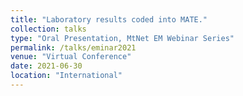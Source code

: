 ```yaml
---
title: "Laboratory results coded into MATE."
collection: talks
type: "Oral Presentation, MtNet EM Webinar Series"
permalink: /talks/eminar2021
venue: "Virtual Conference"
date: 2021-06-30
location: "International"
---
```

